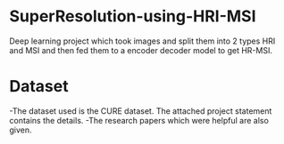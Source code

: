# SuperResolution-using-HRI-MSI

Deep learning project which took images and split them into 2 types HRI and MSI and then fed them to a encoder decoder model to get HR-MSI.

# Dataset

-The dataset used is the CURE dataset. The attached project statement contains the details.
-The research papers which were helpful are also given.
